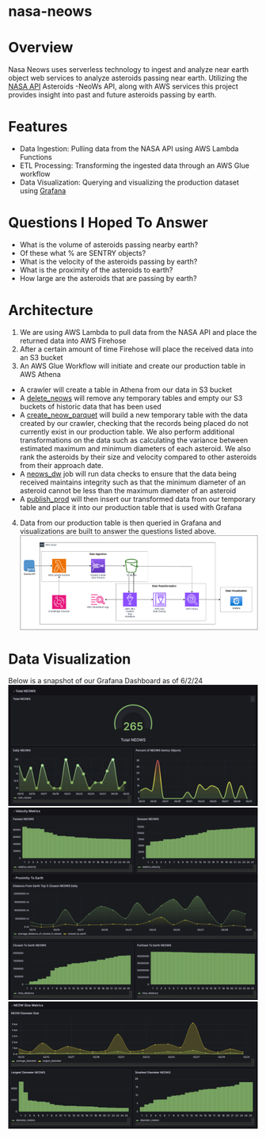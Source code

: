 # nasa-neows

# Overview

Nasa Neows uses serverless technology to ingest and analyze near earth object web services to analyze asteroids passing near earth. Utilizing the [NASA API](https://api.nasa.gov/) Asteroids -NeoWs API, along with AWS services this project provides insight into past and future asteroids passing by earth. 

# Features
 - Data Ingestion: Pulling data from the NASA API using AWS Lambda Functions
 - ETL Processing: Transforming the ingested data through an AWS Glue workflow
 - Data Visualization: Querying and visualizing the production dataset using [Grafana](https://grafana.com/)

# Questions I Hoped To Answer
 - What is the volume of asteroids passing nearby earth?
 - Of these what % are SENTRY objects?
 - What is the velocity of the asteroids passing by earth?
 - What is the proximity of the asteroids to earth?
 - How large are the asteroids that are passing by earth?

# Architecture
 1. We are using AWS Lambda to pull data from the NASA API and place the returned data into AWS Firehose
 2. After a certain amount of time Firehose will place the received data into an S3 bucket
 3. An AWS Glue Workflow will initiate and create our production table in AWS Athena
  - A crawler will create a table in Athena from our data in S3 bucket
  - A [delete_neows](https://github.com/jkern-dev/nasa-neows/blob/main/glue_jobs/delete_neows.py) will remove any temporary tables and empty our S3 buckets of historic data that has been used
  - A [create_neow_parquet](https://github.com/jkern-dev/nasa-neows/blob/main/glue_jobs/create_neow_parquet.py) will build a new temporary table with the data created by our crawler, checking that the records being placed do not currently exist in our production table. We also perform additional transformations on the data such as calculating the variance between estimated maximum and minimum diameters of each asteroid. We also rank the asteroids by their size and velocity compared to other asteroids from their approach date.
  - A [neows_dw](https://github.com/jkern-dev/nasa-neows/blob/main/glue_jobs/neows_dq.py) job will run data checks to ensure that the data being received maintains integrity such as that the minimum diameter of an asteroid cannot be less than the maximum diameter of an asteroid
  - A [publish_prod](https://github.com/jkern-dev/nasa-neows/blob/main/glue_jobs/publish_prod.py) will then insert our transformed data from our temporary table and place it into our production table that is used with Grafana
4. Data from our production table is then queried in Grafana and visualizations are built to answer the questions listed above. 
![architecture](architecture.png)

# Data Visualization
Below is a snapshot of our Grafana Dashboard as of 6/2/24
![Grafana Total Neows](grafana_total_neows.png)
![Grafana Velocity & Proximity](grafana_velocity_proximity.png)
![Grafana Size](grafana_size.png)
